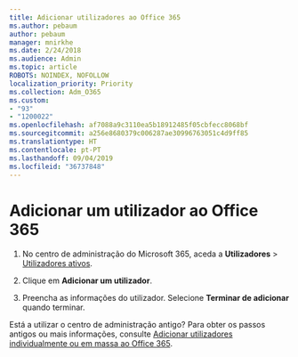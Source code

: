 ```yaml
---
title: Adicionar utilizadores ao Office 365
ms.author: pebaum
author: pebaum
manager: mnirkhe
ms.date: 2/24/2018
ms.audience: Admin
ms.topic: article
ROBOTS: NOINDEX, NOFOLLOW
localization_priority: Priority
ms.collection: Adm_O365
ms.custom:
- "93"
- "1200022"
ms.openlocfilehash: af7088a9c3110ea5b18912485f05cbfecc8068bf
ms.sourcegitcommit: a256e8680379c006287ae30996763051c4d9ff85
ms.translationtype: HT
ms.contentlocale: pt-PT
ms.lasthandoff: 09/04/2019
ms.locfileid: "36737848"
---
```

# <a name="add-a-user-to-office-365"></a>Adicionar um utilizador ao Office 365

1. No centro de administração do Microsoft 365, aceda a **Utilizadores** >  [Utilizadores ativos](https://admin.microsoft.com/Adminportal/Home?source=applauncher#/users).

2. Clique em **Adicionar um utilizador**.

3. Preencha as informações do utilizador. Selecione **Terminar de adicionar** quando terminar.

Está a utilizar o centro de administração antigo? Para obter os passos antigos ou mais informações, consulte [Adicionar utilizadores individualmente ou em massa ao Office 365](https://docs.microsoft.com/office365/admin/add-users/add-users).
  